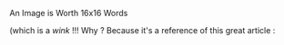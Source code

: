 An Image is Worth 16x16 Words 

(which is a *wink* !!! Why ? Because it's a reference of this great article : 
